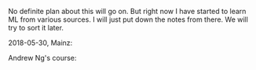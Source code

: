 No definite plan about this will go on. But right now I have started to learn ML from 
various sources. I will just put down the notes from there. We will try to sort it later.

2018-05-30, Mainz:

Andrew Ng's course:

